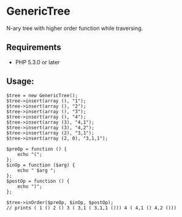 # GenericTree
N-ary tree with higher order function while traversing.

## Requirements

* PHP 5.3.0 or later

## Usage:

~~~
$tree = new GenericTree();
$tree->insert(array (), "1");
$tree->insert(array (), "2");
$tree->insert(array (), "3");
$tree->insert(array (), "4");
$tree->insert(array (3), "4,1");
$tree->insert(array (3), "4,2");
$tree->insert(array (2), "3,1");
$tree->insert(array (2, 0), "3,1,1");

$preOp = function () {
	echo "(";
};
$inOp = function ($arg) {
	echo " $arg ";
};
$postOp = function () {
	echo ")";
};

$tree->inOrder($preOp, $inOp, $postOp);
// prints ( 1 () 2 () 3 ( 3,1 ( 3,1,1 ())) 4 ( 4,1 () 4,2 ()))
~~~
